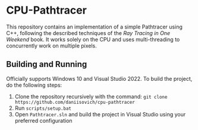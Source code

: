 # CPU-Pathtracer

This repository contains an implementation of a simple Pathtracer using C++, following the described techniques
of the _Ray Tracing in One Weekend_ book. It works solely on the CPU and uses multi-threading to concurrently work on multiple pixels.

## Building and Running

Officially supports Windows 10 and Visual Studio 2022. To build the project, do the following steps:

1. Clone the repository recursively with the command: `git clone https://github.com/daniisovich/cpu-pathtracer`
2. Run `scripts/setup.bat`
3. Open `Pathtracer.sln` and build the project in Visual Studio using your preferred configuration
